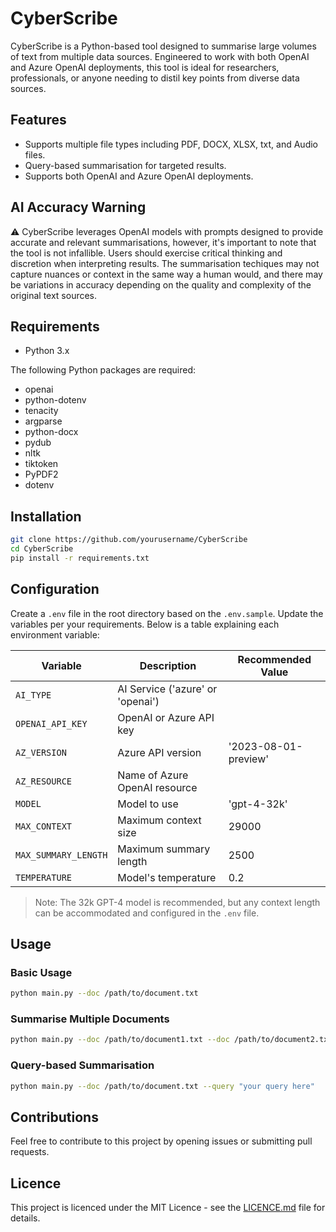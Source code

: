 # CyberScribe
CyberScribe is a Python-based tool designed to summarise large volumes of text from multiple data sources. Engineered to work with both OpenAI and Azure OpenAI deployments, this tool is ideal for researchers, professionals, or anyone needing to distil key points from diverse data sources.

## Features
- Supports multiple file types including PDF, DOCX, XLSX, txt, and Audio files.
- Query-based summarisation for targeted results.
- Supports both OpenAI and Azure OpenAI deployments.

## AI Accuracy Warning
⚠️ CyberScribe leverages OpenAI models with prompts designed to provide accurate and relevant summarisations, however, it's important to note that the tool is not infallible. Users should exercise critical thinking and discretion when interpreting results. The summarisation techiques may not capture nuances or context in the same way a human would, and there may be variations in accuracy depending on the quality and complexity of the original text sources.

## Requirements
- Python 3.x

The following Python packages are required:

- openai
- python-dotenv
- tenacity
- argparse
- python-docx
- pydub
- nltk
- tiktoken
- PyPDF2
- dotenv

## Installation

```bash
git clone https://github.com/yourusername/CyberScribe
cd CyberScribe
pip install -r requirements.txt
```

## Configuration

Create a `.env` file in the root directory based on the `.env.sample`. Update the variables per your requirements. Below is a table explaining each environment variable:

| Variable             | Description                                         | Recommended Value      |
|----------------------|-----------------------------------------------------|------------------------|
| `AI_TYPE`            | AI Service ('azure' or 'openai')                    |                        |
| `OPENAI_API_KEY`     | OpenAI or Azure API key                             |                        |
| `AZ_VERSION`         | Azure API version                                   | '2023-08-01-preview'   |
| `AZ_RESOURCE`        | Name of Azure OpenAI resource                       |                        |
| `MODEL`              | Model to use                                        | 'gpt-4-32k'            |
| `MAX_CONTEXT`        | Maximum context size                                | 29000                  |
| `MAX_SUMMARY_LENGTH` | Maximum summary length                              | 2500                   |
| `TEMPERATURE`        | Model's temperature                                 | 0.2                    |

> Note: The 32k GPT-4 model is recommended, but any context length can be accommodated and configured in the `.env` file.

## Usage

### Basic Usage

```bash
python main.py --doc /path/to/document.txt
```

### Summarise Multiple Documents

```bash
python main.py --doc /path/to/document1.txt --doc /path/to/document2.txt
```

### Query-based Summarisation

```bash
python main.py --doc /path/to/document.txt --query "your query here"
```

## Contributions
Feel free to contribute to this project by opening issues or submitting pull requests.

## Licence
This project is licenced under the MIT Licence - see the [LICENCE.md](LICENCE.md) file for details.
